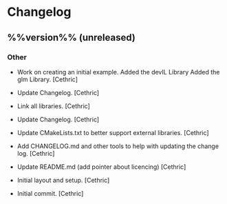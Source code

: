 # Changelog

## %%version%% (unreleased)

### Other

* Work on creating an initial example. Added the devIL Library Added the glm Library. [Cethric]

* Update Changelog. [Cethric]

* Link all libraries. [Cethric]

* Update Changelog. [Cethric]

* Update CMakeLists.txt to better support external libraries. [Cethric]

* Add CHANGELOG.md and other tools to help with updating the change log. [Cethric]

* Update README.md (add pointer about licencing) [Cethric]

* Initial layout and setup. [Cethric]

* Initial commit. [Cethric]


